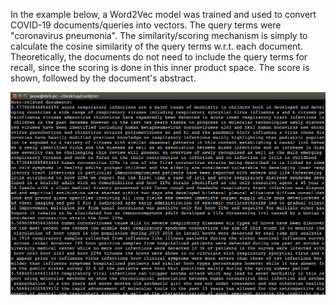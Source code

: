 In the example below, a Word2Vec model was trained and used to convert COVID-19 documents/queries into vectors.
The query terms were "coronavirus pneumonia".
The similarity/scoring mechanism is simply to calculate the cosine similarity of the query terms w.r.t. each document.
Theoretically, the documents do not need to include the query terms for recall, since the scoring is done in this inner product space.
The score is shown, followed by the document's abstract.

<img src="query_output.jpeg" />





